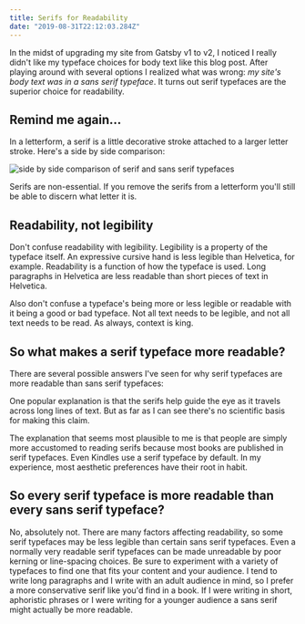 ```yaml
---
title: Serifs for Readability
date: "2019-08-31T22:12:03.284Z"
---
```


In the midst of upgrading my site from Gatsby v1 to v2, I noticed I really didn't like my typeface choices for body text like this blog post. After playing around with several options I realized what was wrong: *my site's body text was in a sans serif typeface*. It turns out serif typefaces are the superior choice for readability.

## Remind me again...

In a letterform, a serif is a little decorative stroke attached to a larger letter stroke. Here's a side by side comparison:

![side by side comparison of serif and sans serif typefaces](https://i2.wp.com/www.silocreativo.com/en/wp-content/uploads/2016/02/direfferences-serif-sans-serif.png?resize=666%2C370&quality=100&strip=all&ssl=1)

Serifs are non-essential. If you remove the serifs from a letterform you'll still be able to discern what letter it is.

## Readability, not legibility

Don't confuse readability with legibility. Legibility is a property of the typeface itself. An expressive cursive hand is less legible than Helvetica, for example. Readability is a function of how the typeface is used. Long paragraphs in Helvetica are less readable than short pieces of text in Helvetica.

Also don't confuse a typeface's being more or less legible or readable with it being a good or bad typeface. Not all text needs to be legible, and not all text needs to be read. As always, context is king.

## So what makes a serif typeface more readable?

There are several possible answers I've seen for why serif typefaces are more readable than sans serif typefaces:

One popular explanation is that the serifs help guide the eye as it travels across long lines of text. But as far as I can see there's no scientific basis for making this claim.

The explanation that seems most plausible to me is that people are simply more accustomed to reading serifs because most books are published in serif typefaces. Even Kindles use a serif typeface by default. In my experience, most aesthetic preferences have their root in habit.

## So every serif typeface is more readable than every sans serif typeface?

No, absolutely not. There are many factors affecting readability, so some serif typefaces may be less legible than certain sans serif typefaces. Even a normally very readable serif typefaces can be made unreadable by poor kerning or line-spacing choices. Be sure to experiment with a variety of typefaces to find one that fits your content and your audience. I tend to write long paragraphs and I write with an adult audience in mind, so I prefer a more conservative serif like you'd find in a book. If I were writing in short, aphoristic phrases or I were writing for a younger audience a sans serif might actually be more readable.
